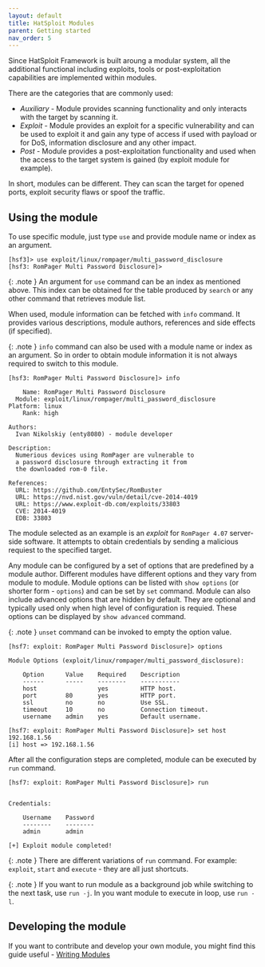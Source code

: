 ```yaml
---
layout: default
title: HatSploit Modules
parent: Getting started
nav_order: 5
---
```


Since HatSploit Framework is built aroung a modular system, all the additional functional including exploits, tools or post-exploitation capabilities are implemented within modules.

There are the categories that are commonly used:

* *Auxiliary* - Module provides scanning functionality and only interacts with the target by scanning it.
* *Exploit* - Module provides an exploit for a specific vulnerability and can be used to exploit it and gain any type of access if used with payload or for DoS, information disclosure and any other impact.
* *Post* - Module provides a post-exploitation functionality and used when the access to the target system is gained (by exploit module for example).

In short, modules can be different. They can scan the target for opened ports, exploit security flaws or spoof the traffic.

## Using the module

To use specific module, just type `use` and provide module name or index as an argument.

```entysec
[hsf3]> use exploit/linux/rompager/multi_password_disclosure
[hsf3: RomPager Multi Password Disclosure]> 
```

{: .note }
An argument for `use` command can be an index as mentioned above. This index can be obtained for the table produced by `search` or any other command that retrieves module list.

When used, module information can be fetched with `info` command. It provides various descriptions, module authors, references and side effects (if specified).

{: .note }
`info` command can also be used with a module name or index as an argument. So in order to obtain module information it is not always required to switch to this module.

```entysec
[hsf3: RomPager Multi Password Disclosure]> info

    Name: RomPager Multi Password Disclosure
  Module: exploit/linux/rompager/multi_password_disclosure
Platform: linux
    Rank: high

Authors:
  Ivan Nikolskiy (enty8080) - module developer

Description:
  Numerious devices using RomPager are vulnerable to
  a password disclosure through extracting it from
  the downloaded rom-0 file.

References:
  URL: https://github.com/EntySec/RomBuster
  URL: https://nvd.nist.gov/vuln/detail/cve-2014-4019
  URL: https://www.exploit-db.com/exploits/33803
  CVE: 2014-4019
  EDB: 33803
```

The module selected as an example is an *exploit* for `RomPager 4.07` server-side software. It attempts to obtain credentials by sending a malicious requiest to the specified target.

Any module can be configured by a set of options that are predefined by a module author. Different modules have different options and they vary from module to module. Module options can be listed with `show options` (or shorter form - `options`) and can be set by `set` command. Module can also include advanced options that are hidden by default. They are optional and typically used only when high level of configuration is requied. These options can be displayed by `show advanced` command.

{: .note }
`unset` command can be invoked to empty the option value.

```entysec
[hsf7: exploit: RomPager Multi Password Disclosure]> options
 
Module Options (exploit/linux/rompager/multi_password_disclosure):
 
    Option      Value    Required    Description
    ------      -----    --------    -----------
    host                 yes         HTTP host.
    port        80       yes         HTTP port.
    ssl         no       no          Use SSL.
    timeout     10       no          Connection timeout.
    username    admin    yes         Default username.

[hsf7: exploit: RomPager Multi Password Disclosure]> set host 192.168.1.56
[i] host => 192.168.1.56
```

After all the configuration steps are completed, module can be executed by `run` command.

```entysec
[hsf7: exploit: RomPager Multi Password Disclosure]> run
 
 
Credentials:
 
    Username    Password
    --------    --------
    admin       admin
 
[+] Exploit module completed!
```

{: .note }
There are different variations of `run` command. For example: `exploit`, `start` and `execute` - they are all just shortcuts.

{: .note }
If you want to run module as a background job while switching to the next task, use `run -j`. In you want module to execute in loop, use `run -l`.

## Developing the module

If you want to contribute and develop your own module, you might find this guide useful - [Writing Modules](/docs/development/writing-modules)